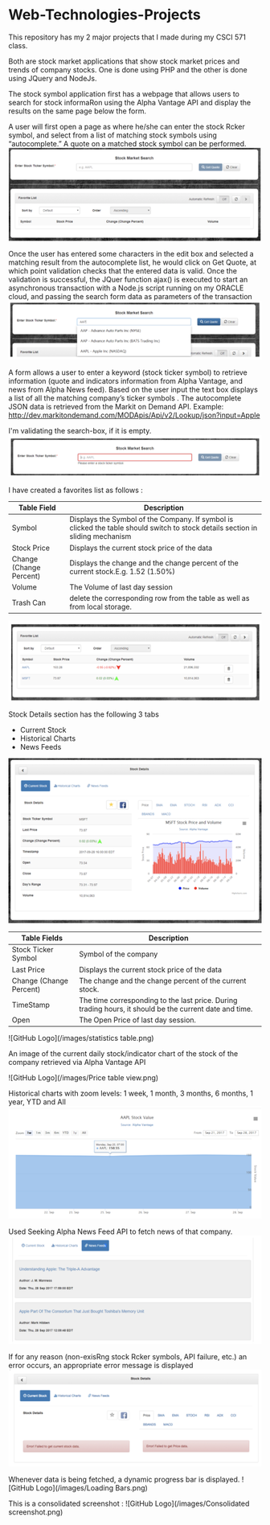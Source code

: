 # Web-Technologies-Projects

This repository has my 2 major projects that I made during my CSCI 571 class.

Both are stock market applications that show stock market prices and trends of company stocks.
One is done using PHP and the other is done using JQuery and NodeJs.


The stock symbol application first has a webpage that allows users to search for stock informaRon using the Alpha Vantage API and display the results on the same page below the form.

A user will first open a page as  where he/she can enter the stock Rcker symbol, and select from a list of matching stock symbols using “autocomplete.” A quote on a matched stock symbol can be performed.
![GitHub Logo](/images/search_bar.png)

Once the user has entered some characters in the edit box and selected a matching result from the autocomplete list, he would click on Get Quote, at which point validation checks that the entered data is valid.
Once the validation is successful, the JQuer function ajax() is executed to start an asynchronous transaction with a Node.js script running on my ORACLE cloud, and passing the search form data as parameters of the transaction
![GitHub Logo](/images/autocomplete.png)


A form allows a user to enter a keyword (stock ticker symbol) to retrieve information (quote and indicators information from Alpha Vantage, and news from Alpha News feed). Based on the user input the text box displays a list of all the matching company’s ticker symbols . The autocomplete JSON data is retrieved from the Markit on Demand API. Example:
http://dev.markitondemand.com/MODApis/Api/v2/Lookup/json?input=Apple

I'm validating the search-box, if it is empty.
![GitHub Logo](/images/autocomplete_blank.png)

I have created a favorites list as follows : 

Table Field | Description
------------ | -------------
Symbol  | Displays the Symbol of the Company. If symbol is clicked the table should switch to stock details section in sliding mechanism
Stock Price | Displays the current stock price of the data
Change (Change Percent) | Displays the change and the change percent of the current stock.E.g. 1.52 (1.50%)
Volume | The Volume of last day session
Trash Can | delete the corresponding row from the table as well as from local storage.

![GitHub Logo](/images/localdatstore.png)

Stock Details section has the following 3 tabs
* Current Stock
* Historical Charts
* News Feeds


![GitHub Logo](/images/price.png)

Table Fields | Description
------------ | -------------
Stock Ticker Symbol  | Symbol of the company
Last Price | Displays the current stock price of the data
Change (Change Percent) | The change and the change percent of the current stock. 
TimeStamp | The time corresponding to the last price. During trading hours, it should be the current date and time.
Open | The Open Price of last day session.

![GitHub Logo](/images/statistics table.png)


An image of the current daily stock/indicator chart of the stock of the company retrieved via Alpha Vantage API 

![GitHub Logo](/images/Price table view.png)


Historical charts with zoom levels: 1 week, 1 month, 3 months, 6 months, 1 year, YTD and All
![GitHub Logo](/images/highstocks.png)

Used Seeking Alpha News Feed API to fetch news of that company.
![GitHub Logo](/images/news.png)

If for any reason (non-exisRng stock Rcker symbols, API failure, etc.) an error occurs, an appropriate error message is displayed
![GitHub Logo](/images/errors.png)

Whenever data is being fetched, a dynamic progress bar is  displayed.
![GitHub Logo](/images/Loading Bars.png)


This is a consolidated screenshot : 
![GitHub Logo](/images/Consolidated screenshot.png)
